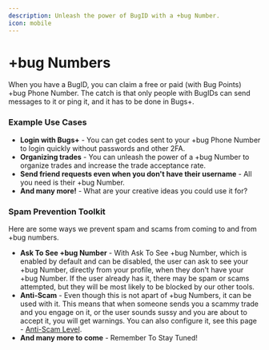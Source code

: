 ```yaml
---
description: Unleash the power of BugID with a +bug Number.
icon: mobile
---
```


# +bug Numbers

When you have a BugID, you can claim a free or paid (with Bug Points) +bug Phone Number. The catch is that only people with BugIDs can send messages to it or ping it, and it has to be done in Bugs+.

### Example Use Cases

* **Login with Bugs+** - You can get codes sent to your +bug Phone Number to login quickly without passwords and other 2FA.
* **Organizing trades** - You can unleash the power of a +bug Number to organize trades and increase the trade acceptance rate.
* **Send friend requests even when you don't have their username** - All you need is their +bug Number.
* **And many more!** - What are your creative ideas you could use it for?

### Spam Prevention Toolkit

Here are some ways we prevent spam and scams from coming to and from +bug numbers.

* **Ask To See +bug Number** - With Ask To See +bug Number, which is enabled by default and can be disabled, the user can ask to see your +bug Number, directly from your profile, when they don't have your +bug Number. If the user already has it, there may be spam or scams attempted, but they will be most likely to be blocked by our other tools.
* **Anti-Scam** - Even though this is not apart of +bug Numbers, it can be used with it. This means that when someone sends you a scammy trade and you engage on it, or the user sounds sussy and you are about to accept it, you will get warnings. You can also configure it, see this page - [Anti-Scam Level](../trading/change-the-anti-scam-level.md).
* **And many more to come** - Remember To Stay Tuned!
